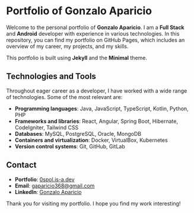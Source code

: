# Portfolio of Gonzalo Aparicio
Welcome to the personal portfolio of **Gonzalo Aparicio**. I am a **Full Stack** and **Android** developer with experience in various technologies. In this repository, you can find my portfolio on GitHub Pages, which includes an overview of my career, my projects, and my skills.

This portfolio is built using **Jekyll** and the **Minimal** theme.

## Technologies and Tools
Throughout eager career as a developer, I have worked with a wide range of technologies. Some of the most relevant are:

* **Programming languages**: Java, JavaScript, TypeScript, Kotlin, Python, PHP
* **Frameworks and libraries**: React, Angular, Spring Boot, Hibernate, CodeIgniter, Tailwind CSS
* **Databases**: MySQL, PostgreSQL, Oracle, MongoDB
* **Containers and virtualization**: Docker, VirtualBox, Kubernetes
* **Version control systems**: Git, GitHub, GitLab

## Contact
* **Portfolio**: [0spol.is-a.dev](0spol.is-a.dev)
* **Email**: [gaparicio368@gmail.com](mailto:gaparicio368@gmail.com)
* **LinkedIn**: [Gonzalo Aparicio](https://www.linkedin.com/in/gonzalo-a-b2707823b)

Thank you for visiting my portfolio. I hope you find my work interesting!